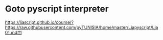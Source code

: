 
# Goto pyscript interpreter 


https://liascript.github.io/course/?https://raw.githubusercontent.com/pyTUNISIA/home/master/Liapyscript/Lia01.md#1